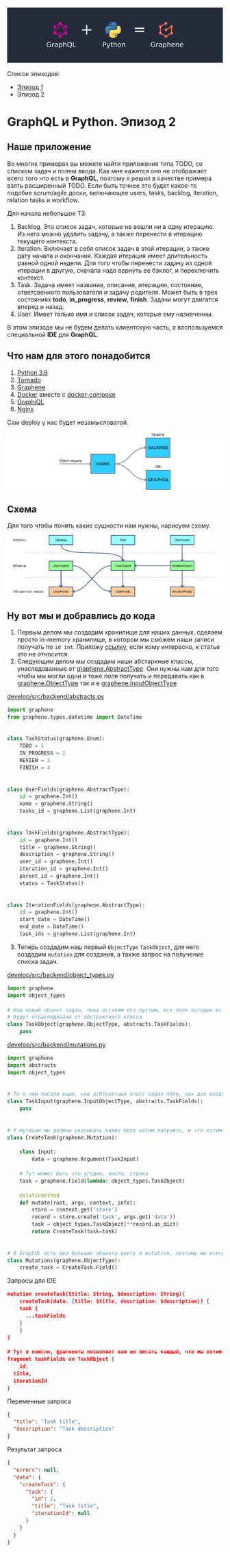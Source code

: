 ![Image of this Article](https://raw.githubusercontent.com/totaki/graphql-learn/develop/articles/main.png)

Список эпизодов:
* [Эпизод 1](https://github.com/totaki/graphql-learn/tree/develop/articles/ru/episode-1/README.md)
* Эпизод 2

# GraphQL и Python. Эпизод 2

## Наше приложение
Во многих примерах вы можете найти приложения типа TODO, со списком задач и полем ввода. Как мне кажется оно не отображает
всего того что есть в **GraphQL**, поэтому я решил в качестве примера взять расширенный TODO. Если быть точнее это будет 
какое-то подобие scrum/agile доски, включающее users, tasks, backlog, iteration, relation tasks и workflow.

Для начала небольшое ТЗ:
1. Backlog. Это список задач, которые не вошли ни в одну итерацию. Из него можно удалить задачу, а также перенести в итерацию
текущего контекста.
2. Iteration. Включает в себя список задач в этой итерации, а также дату начала и окончания. Каждая итерация имеет длительность
равной одной недели. Для того чтобы перенести задачу из одной итерации в другую, сначала надо вернуть ее бэклог, и переключить
контекст.
3. Task. Задача имеет название, описание, итерацию, состояние, ответсвенного пользователя и задачу родителя. Может быть
в трех состояниях **todo**, **in_progress**, **review**, **finish**. Задачи могут двигатся вперед и назад.
4. User. Имеет только имя и список задач, которые ему назначенны.

В этом эпизоде мы не будем делать клиентскую часть, а воспользуемся специальной **IDE** для **GraphQL**.

## Что нам для этого понадобится
1. [Python 3.6](https://www.python.org/downloads/)
2. [Tornado](http://www.tornadoweb.org/en/stable/)
3. [Graphene](http://graphene-python.org/)
4. [Docker](https://www.docker.com/) вместе с [docker-compose](https://docs.docker.com/compose/)
5. [GraphiQL](https://github.com/graphql/graphiql)
6. [Nginx](https://nginx.ru/ru/)

Сам deploy у нас будет незамысловатой.

![Image of this Article](https://raw.githubusercontent.com/totaki/graphql-learn/develop/articles/deploy_full_width.png)


## Cхема
Для того чтобы понять какие сущности нам нужны, нарисуем схему.

![Image of this Article](https://raw.githubusercontent.com/totaki/graphql-learn/develop/articles/sheme.png)


## Ну вот мы и добравлись до кода
1. Первым делом мы создадим хранилище для наших данных, сделаем просто in-memory хранилище, в котором мы сможем наши записи
получать по ```id int```. Приложу [ссылку](https://raw.githubusercontent.com/totaki/graphql-learn/develop/src/backend/store.py),
если кому интересно, к статье это не относится.
2. Следующим делом мы создадим наши абстаркные классы, унаследованные от 
[graphene.AbstractType](http://docs.graphene-python.org/en/latest/types/abstracttypes/). Они нужны нам для того
чтобы мы могли одни и теже поля получать и передавать как в [graphene.ObjectType](http://docs.graphene-python.org/en/latest/types/objecttypes/)
так и в [graphene.InputObjectType](http://docs.graphene-python.org/en/latest/types/mutations/)

[develop/src/backend/abstracts.py](https://github.com/totaki/graphql-learn/blob/develop/src/backend/abstracts.py)
```python
import graphene
from graphene.types.datetime import DateTime


class TaskStatus(graphene.Enum):
    TODO = 1
    IN_PROGRESS = 2
    REVIEW = 3
    FINISH = 4


class UserFields(graphene.AbstractType):
    id = graphene.Int()
    name = graphene.String()
    tasks_id = graphene.List(graphene.Int)


class TaskFields(graphene.AbstractType):
    id = graphene.Int()
    title = graphene.String()
    description = graphene.String()
    user_id = graphene.Int()
    iteration_id = graphene.Int()
    parent_id = graphene.Int()
    status = TaskStatus()


class IterationFields(graphene.AbstractType):
    id = graphene.Int()
    start_date = DateTime()
    end_date = DateTime()
    task_ids = graphene.List(graphene.Int)
```
3. Теперь создадим наш первый ```ObjectType``` ```TaskObject```, для него создадим ```mutation``` для создания, а также запрос
на получение списка задач.

[develop/src/backend/object_types.py](https://github.com/totaki/graphql-learn/blob/develop/src/backend/object_types.py)
```python
import graphene
import object_types

# Наш новый объект задач, пока оставим его пустым, все поля которые есть
# будут отнаследованы от абстрактного класса
class TaskObject(graphene.ObjectType, abstracts.TaskFields):
    pass
```

[develop/src/backend/mutations.py](https://github.com/totaki/graphql-learn/blob/develop/src/backend/mutations.py)
```python
import graphene
import abstracts
import object_types


# То о чем писали выше, наш асбтрактный класс задал поля, как для входных, так и выходных данных
class TaskInput(graphene.InputObjectType, abstracts.TaskFields):
    pass


# У мутации мы должны указывать какие поля хотим получить, и что хотим возвратить
class CreateTask(graphene.Mutation):

    class Input:
        data = graphene.Argument(TaskInput)

    # Тут может быть что угодно, число, строка
    task = graphene.Field(lambda: object_types.TaskObject)

    @staticmethod
    def mutate(root, args, context, info):
        store = context.get('store')
        record = store.create('task', args.get('data'))
        task = object_types.TaskObject(**record.as_dict)
        return CreateTask(task=task)


# В GraphQL есть два больших объекта query и mutation, поэтому мы всегда должны их собирать из более мелких
class Mutations(graphene.ObjectType):
    create_task = CreateTask.Field()
```
Запросы для IDE
```json
mutation createTask($title: String, $description: String){
 	createTask(data: {title: $title, description: $description}) {
   	task {
      ...taskFields
    }
 	}
}

# Тут я поясню, фрагменты позволяют нам не писать каждый, что мы хотим запросить, а сделать это один раз
fragment taskFields on TaskObject {
	id,
  title,
  iterationId
}
```
Переменные запроса
```json
{
  "title": "Task title",
  "description": "Task description"
}
```
Результат запроса
```json
{
  "errors": null,
  "data": {
    "createTask": {
      "task": {
        "id": 2,
        "title": "Task title",
        "iterationId": null
      }
    }
  }
}
```
